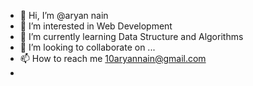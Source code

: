 - 👋 Hi, I’m @aryan nain
- 👀 I’m interested in Web Development
- 🌱 I’m currently learning Data Structure and Algorithms
- 💞️ I’m looking to collaborate on ...
- 📫 How to reach me 10aryannain@gmail.com
- 

<!---
nainaryan/nainaryan is a ✨ special ✨ repository because its `README.md` (this file) appears on your GitHub profile.
You can click the Preview link to take a look at your changes.
--->
